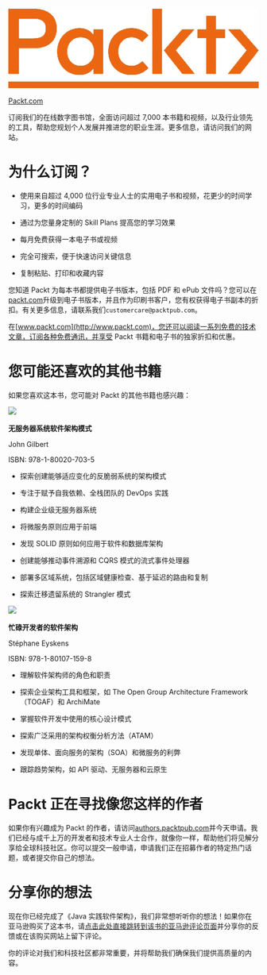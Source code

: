 ![](img/Image87367.png)

[Packt.com](http://Packt.com)

订阅我们的在线数字图书馆，全面访问超过 7,000 本书籍和视频，以及行业领先的工具，帮助您规划个人发展并推进您的职业生涯。更多信息，请访问我们的网站。

# 为什么订阅？

+   使用来自超过 4,000 位行业专业人士的实用电子书和视频，花更少的时间学习，更多的时间编码

+   通过为您量身定制的 Skill Plans 提高您的学习效果

+   每月免费获得一本电子书或视频

+   完全可搜索，便于快速访问关键信息

+   复制粘贴、打印和收藏内容

您知道 Packt 为每本书都提供电子书版本，包括 PDF 和 ePub 文件吗？您可以在[packt.com](http://packt.com)升级到电子书版本，并且作为印刷书客户，您有权获得电子书副本的折扣。有关更多信息，请联系我们`customercare@packtpub.com`。

在[www.packt.com](http://www.packt.com)，您还可以阅读一系列免费的技术文章，订阅各种免费通讯，并享受 Packt 书籍和电子书的独家折扣和优惠。

# 您可能还喜欢的其他书籍

如果您喜欢这本书，您可能对 Packt 的其他书籍也感兴趣：

![](https://www.packtpub.com/product/software-architecture-patterns-for-serverless-systems/9781800207035)

**无服务器系统软件架构模式**

John Gilbert

ISBN: 978-1-80020-703-5

+   探索创建能够适应变化的反脆弱系统的架构模式

+   专注于赋予自我依赖、全栈团队的 DevOps 实践

+   构建企业级无服务器系统

+   将微服务原则应用于前端

+   发现 SOLID 原则如何应用于软件和数据库架构

+   创建能够推动事件溯源和 CQRS 模式的流式事件处理器

+   部署多区域系统，包括区域健康检查、基于延迟的路由和复制

+   探索迁移遗留系统的 Strangler 模式

![](https://www.packtpub.com/product/software-architecture-for-busy-developers/9781801071598)

**忙碌开发者的软件架构**

Stéphane Eyskens

ISBN: 978-1-80107-159-8

+   理解软件架构师的角色和职责

+   探索企业架构工具和框架，如 The Open Group Architecture Framework（TOGAF）和 ArchiMate

+   掌握软件开发中使用的核心设计模式

+   探索广泛采用的架构权衡分析方法（ATAM）

+   发现单体、面向服务的架构（SOA）和微服务的利弊

+   跟踪趋势架构，如 API 驱动、无服务器和云原生

# Packt 正在寻找像您这样的作者

如果你有兴趣成为 Packt 的作者，请访问[authors.packtpub.com](http://authors.packtpub.com)并今天申请。我们已经与成千上万的开发者和技术专业人士合作，就像你一样，帮助他们将见解分享给全球科技社区。你可以提交一般申请，申请我们正在招募作者的特定热门话题，或者提交你自己的想法。

# 分享你的想法

现在你已经完成了《Java 实践软件架构》，我们非常想听听你的想法！如果你在亚马逊购买了这本书，请[点击此处直接跳转到该书的亚马逊评论页面](https://packt.link/r/1-800-20730-1)并分享你的反馈或在该购买网站上留下评论。

你的评论对我们和科技社区都非常重要，并将帮助我们确保我们提供高质量的内容。
